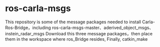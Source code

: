 # ros-carla-msgs
This repository is some of the message packages needed to install Carla-Ros-Bridge，including ros-carla-msgs-master、aderived_object_msgs、instein_radar_msgs
Download this three message packages，then  place them in the workspace where ros_Bridge resides, 
Finally, catkin_make
